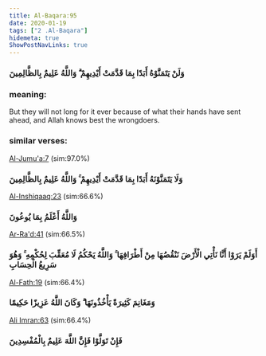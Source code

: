 ```yaml
---
title: Al-Baqara:95
date: 2020-01-19
tags: ["2 .Al-Baqara"]
hidemeta: true 
ShowPostNavLinks: true 
---
```

### وَلَنْ يَتَمَنَّوْهُ أَبَدًا بِمَا قَدَّمَتْ أَيْدِيهِمْ ۗ وَاللَّهُ عَلِيمٌ بِالظَّالِمِينَ
### meaning: 
But they will not long for it ever because of what their hands have sent ahead, and Allah knows best the wrongdoers.
### similar verses: 

[Al-Jumu'a:7](/62/7) (sim:97.0%)

### وَلَا يَتَمَنَّوْنَهُ أَبَدًا بِمَا قَدَّمَتْ أَيْدِيهِمْ ۚ وَاللَّهُ عَلِيمٌ بِالظَّالِمِينَ

[Al-Inshiqaaq:23](/84/23) (sim:66.6%)

### وَاللَّهُ أَعْلَمُ بِمَا يُوعُونَ

[Ar-Ra'd:41](/13/41) (sim:66.5%)

### أَوَلَمْ يَرَوْا أَنَّا نَأْتِي الْأَرْضَ نَنْقُصُهَا مِنْ أَطْرَافِهَا ۚ وَاللَّهُ يَحْكُمُ لَا مُعَقِّبَ لِحُكْمِهِ ۚ وَهُوَ سَرِيعُ الْحِسَابِ

[Al-Fath:19](/48/19) (sim:66.4%)

### وَمَغَانِمَ كَثِيرَةً يَأْخُذُونَهَا ۗ وَكَانَ اللَّهُ عَزِيزًا حَكِيمًا

[Ali Imran:63](/3/63) (sim:66.4%)

### فَإِنْ تَوَلَّوْا فَإِنَّ اللَّهَ عَلِيمٌ بِالْمُفْسِدِينَ
